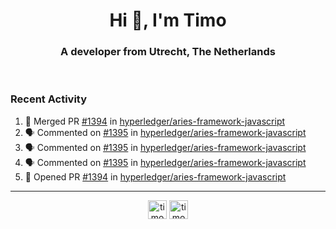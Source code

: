 <h1 align="center">Hi 👋, I'm Timo</h1>
<h3 align="center">A developer from Utrecht, The Netherlands</h3>
<br/>
<!-- https://github.com/rahuldkjain/github-profile-readme-generator --!>

<!--  <p align="left"><img src="https://github-readme-stats.vercel.app/api?username=timoglastra&show_icons=true&count_private=true&" alt="timoglastra" /></p> --!>

<!--
Github language stats
<p align="left"><img src="https://github-readme-stats.vercel.app/api/top-langs/?username=timoglastra&layout=compact" alt="timoglastra" /><p>
-->

<!-- Codestats language stats -->
<!-- <p align="left"><img src="https://codestats-readme.vercel.app/api/top-langs/?username=timoglastra&layout=compact&language_count=12" alt="timoglastra" /><p>    --!>
  
<h3>Recent Activity</h3>

<!--START_SECTION:activity-->
1. 🎉 Merged PR [#1394](https://github.com/hyperledger/aries-framework-javascript/pull/1394) in [hyperledger/aries-framework-javascript](https://github.com/hyperledger/aries-framework-javascript)
2. 🗣 Commented on [#1395](https://github.com/hyperledger/aries-framework-javascript/issues/1395) in [hyperledger/aries-framework-javascript](https://github.com/hyperledger/aries-framework-javascript)
3. 🗣 Commented on [#1395](https://github.com/hyperledger/aries-framework-javascript/issues/1395) in [hyperledger/aries-framework-javascript](https://github.com/hyperledger/aries-framework-javascript)
4. 🗣 Commented on [#1395](https://github.com/hyperledger/aries-framework-javascript/issues/1395) in [hyperledger/aries-framework-javascript](https://github.com/hyperledger/aries-framework-javascript)
5. 💪 Opened PR [#1394](https://github.com/hyperledger/aries-framework-javascript/pull/1394) in [hyperledger/aries-framework-javascript](https://github.com/hyperledger/aries-framework-javascript)
<!--END_SECTION:activity-->

---

<p align="center">
<a href="https://twitter.com/timoglastra" target="blank"><img align="center" src="https://cdn.jsdelivr.net/npm/simple-icons@3.0.1/icons/twitter.svg" alt="timoglastra" height="30" width="30" /></a>
<a href="https://linkedin.com/in/timoglastra" target="blank"><img align="center" src="https://cdn.jsdelivr.net/npm/simple-icons@3.0.1/icons/linkedin.svg" alt="timoglastra" height="30" width="30" /></a>
</p>



